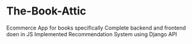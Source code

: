 # The-Book-Attic
Ecommerce App for books specifically 
Complete backend and frontend doen in JS
Implemented Recommendation System using Django API
